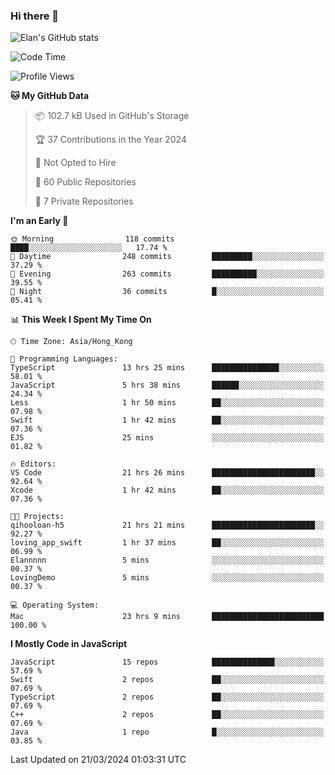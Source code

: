 ### Hi there 👋

![Elan's GitHub stats](https://github-readme-stats.vercel.app/api?username=elaninhust&rank_icon=github)

<!--START_SECTION:waka-->
![Code Time](http://img.shields.io/badge/Code%20Time-97%20hrs%2059%20mins-blue)

![Profile Views](http://img.shields.io/badge/Profile%20Views-3-blue)

**🐱 My GitHub Data** 

> 📦 102.7 kB Used in GitHub's Storage 
 > 
> 🏆 37 Contributions in the Year 2024
 > 
> 🚫 Not Opted to Hire
 > 
> 📜 60 Public Repositories 
 > 
> 🔑 7 Private Repositories 
 > 
**I'm an Early 🐤** 

```text
🌞 Morning                118 commits         ████░░░░░░░░░░░░░░░░░░░░░   17.74 % 
🌆 Daytime                248 commits         █████████░░░░░░░░░░░░░░░░   37.29 % 
🌃 Evening                263 commits         ██████████░░░░░░░░░░░░░░░   39.55 % 
🌙 Night                  36 commits          █░░░░░░░░░░░░░░░░░░░░░░░░   05.41 % 
```


📊 **This Week I Spent My Time On** 

```text
🕑︎ Time Zone: Asia/Hong_Kong

💬 Programming Languages: 
TypeScript               13 hrs 25 mins      ███████████████░░░░░░░░░░   58.01 % 
JavaScript               5 hrs 38 mins       ██████░░░░░░░░░░░░░░░░░░░   24.34 % 
Less                     1 hr 50 mins        ██░░░░░░░░░░░░░░░░░░░░░░░   07.98 % 
Swift                    1 hr 42 mins        ██░░░░░░░░░░░░░░░░░░░░░░░   07.36 % 
EJS                      25 mins             ░░░░░░░░░░░░░░░░░░░░░░░░░   01.82 % 

🔥 Editors: 
VS Code                  21 hrs 26 mins      ███████████████████████░░   92.64 % 
Xcode                    1 hr 42 mins        ██░░░░░░░░░░░░░░░░░░░░░░░   07.36 % 

🐱‍💻 Projects: 
qihooloan-h5             21 hrs 21 mins      ███████████████████████░░   92.27 % 
loving_app_swift         1 hr 37 mins        ██░░░░░░░░░░░░░░░░░░░░░░░   06.99 % 
Elannnnn                 5 mins              ░░░░░░░░░░░░░░░░░░░░░░░░░   00.37 % 
LovingDemo               5 mins              ░░░░░░░░░░░░░░░░░░░░░░░░░   00.37 % 

💻 Operating System: 
Mac                      23 hrs 9 mins       █████████████████████████   100.00 % 
```

**I Mostly Code in JavaScript** 

```text
JavaScript               15 repos            ██████████████░░░░░░░░░░░   57.69 % 
Swift                    2 repos             ██░░░░░░░░░░░░░░░░░░░░░░░   07.69 % 
TypeScript               2 repos             ██░░░░░░░░░░░░░░░░░░░░░░░   07.69 % 
C++                      2 repos             ██░░░░░░░░░░░░░░░░░░░░░░░   07.69 % 
Java                     1 repo              █░░░░░░░░░░░░░░░░░░░░░░░░   03.85 % 
```




 Last Updated on 21/03/2024 01:03:31 UTC
<!--END_SECTION:waka-->
